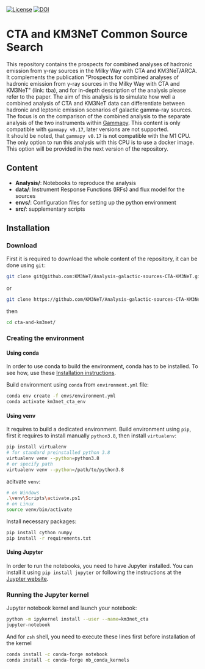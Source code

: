 [![License](https://img.shields.io/badge/License-BSD_3--Clause-blueviolet.svg)](https://opensource.org/licenses/BSD-3-Clause)
[![DOI](https://zenodo.org/badge/684463999.svg)](https://zenodo.org/badge/latestdoi/684463999)


# CTA and KM3NeT Common Source Search

This repository contains the prospects for combined analyses of hadronic emission from γ-ray sources in the Milky Way with CTA and KM3NeT/ARCA. It complements the publication "Prospects for combined analyses of hadronic emission from γ-ray sources in the Milky Way with CTA and KM3NeT" (link: tba), and for in-depth description of the analysis please refer to the paper.
The aim of this analysis is to simulate how well a combined analysis of CTA and KM3NeT data can differentiate between hadronic and leptonic emission scenarios of galactic gamma-ray sources. The focus is on the comparison of the combined analysis to the separate analysis of the two instruments within [Gammapy](https://docs.gammapy.org/0.17/index.html).
This content is only compatible with `gammapy v0.17`, later versions are not supported.  
It should be noted, that `gammapy v0.17` is not compatible with the M1 CPU. The only option to run this analysis with this CPU is to use a docker image.
This option will be provided in the next version of the repository.

## Content

* **Analysis/**: Notebooks to reproduce the analysis
* **data/**: Instrument Response Functions (IRFs) and flux model for the sources
* **envs/**: Configuration files for setting up the python environment
* **src/**: supplementary scripts

## Installation

### Download
First it is required to download the whole content of the repository, it can be done using `git`:
```sh
git clone git@github.com:KM3NeT/Analysis-galactic-sources-CTA-KM3NeT.git
```
or
```sh
git clone https://github.com/KM3NeT/Analysis-galactic-sources-CTA-KM3NeT.git
```
then
```sh
cd cta-and-km3net/
```

### Creating the environment
#### Using conda
In order to use conda to build the environment, conda has to be installed. To see how, use these [Installation instructions](https://docs.anaconda.com/free/anaconda/install/).

Build environment using `conda` from `environment.yml` file:
```sh
conda env create -f envs/environment.yml
conda activate km3net_cta_env
```
#### Using venv

It requires to build a dedicated environment.
Build environment using `pip`, first it requires to install manually `python3.8`, then install `virtualenv`:
```sh
pip install virtualenv
# for standard preinstalled python 3.8
virtualenv venv --python=python3.8
# or specify path
virtualenv venv --python=/path/to/python3.8
```
acitvate `venv`:
```sh
# on Windows
.\venv\Scripts\activate.ps1
# on Linux
source venv/bin/activate
```
Install necessary packages:
```sh
pip install cython numpy
pip install -r requirements.txt
```
#### Using Jupyter
In order to run the notebooks, you need to have Jupyter installed. You can install it using `pip install jupyter` or following the instructions at the [Juypter website](https://jupyter.org/install).

### Running the Jupyter kernel

Jupyter notebook kernel and launch your notebook:
```sh
python -m ipykernel install --user --name=km3net_cta
jupyter-notebook
```
And for `zsh` shell, you need to execute these lines first before installation of the kernel
```zsh
conda install -c conda-forge notebook
conda install -c conda-forge nb_conda_kernels
```
